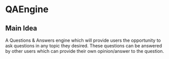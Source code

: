 # QAEngine

## Main Idea
A Questions & Answers engine which will provide users the opportunity to
ask questions in any topic they desired.
These questions can be answered by other users which can provide their own opinion/answer to the question.

